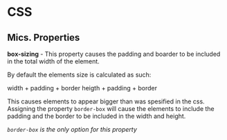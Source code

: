 # CSS

## Mics. Properties
**box-sizing** - This property causes the padding and boarder to be included in the total width of the element.

By default the elements size is calculated as such:

width + padding + border 
heigth + padding + border

This causes elements to appear bigger than was spesified in the css. Assigning the property `border-box` will cause the elements to include the padding and the border to be included in the width and height.

*`border-box` is the only option for this property*

